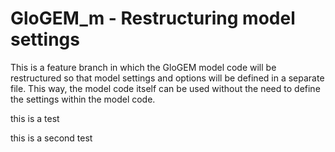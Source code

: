 # GloGEM_m - Restructuring model settings
This is a feature branch in which the GloGEM model code will be restructured so that model settings and options will be defined in a separate file. This way, the model code itself can be used without the need to define the settings within the model code. 

this is a test

this is a second test